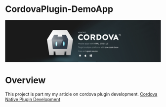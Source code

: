 # CordovaPlugin-DemoApp

![Screenshot](banner.png)

# Overview 

This project is part my my article on cordova plugin development. [Cordova Native Plugin Development](https://www.linkedin.com/pulse/cordova-native-plugin-development-abdul-basit)
